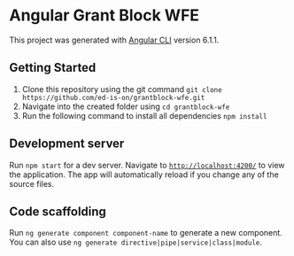 # Angular Grant Block WFE

This project was generated with [Angular CLI](https://github.com/angular/angular-cli) version 6.1.1.

## Getting Started

1. Clone this repository using the git command `git clone https://github.com/ed-is-on/grantblock-wfe.git` 
1. Navigate into the created folder using `cd grantblock-wfe` 
1. Run the following command to install all dependencies `npm install`

## Development server

Run `npm start` for a dev server. Navigate to [`http://localhost:4200/`](http://localhost:4200) to view the application. The app will automatically reload if you change any of the source files.

## Code scaffolding

Run `ng generate component component-name` to generate a new component. You can also use `ng generate directive|pipe|service|class|module`.